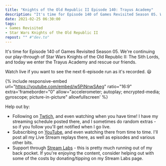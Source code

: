 ```yaml
---
title: "Knights of the Old Republic II Episode 140: Trayus Academy"
description: "It's time for Episode 140 of Games Revisited Season 05. We're continuing our play-through of Star Wars Knights of the Old Republic II: The Sith Lords, and today we enter the Trayus Academy and rescue our friends."
date: 2021-02-25 06:30:00
tags:
- Games Revisited
- Star Wars Knights of the Old Republic II
repost: "" #"dev.to"
---
```


It's time for Episode 140 of Games Revisited Season 05. We're continuing our play-through of Star Wars Knights of the Old Republic II: The Sith Lords, and today we enter the Trayus Academy and rescue our friends.

Watch live if you want to see the next 6-episode run as it's recorded. :smiley:
<!--more-->

{% include responsive-embed url="https://youtube.com/embed/w5PiNnwSAeg" ratio="16:9" extra='frameborder="0" allow="accelerometer; autoplay; encrypted-media; gyroscope; picture-in-picture" allowfullscreen' %}

Help out by:
 * Following on [Twtich](https://twitch.tv/AnonJr_Live), and even watching when you have time! I have my streaming schedule posted there, and I sometimes do random extras - so if you follow you'll get notified when I go live.
 * Subscribing on [YouTube](http://www.youtube.com/channel/UCXafqhKHbkSUIrq0LAuu0tw), and even watching there from time to time. I'll post all my Live Stream replays there, as well as episodes and various other bits.
 * Support through [Stream Labs](https://streamlabs.com/anonjr_live) - this is pretty much running out of my back pocket. If you're enjoying the content, consider helping out with some of the costs by donating/tipping on my Stream Labs page.